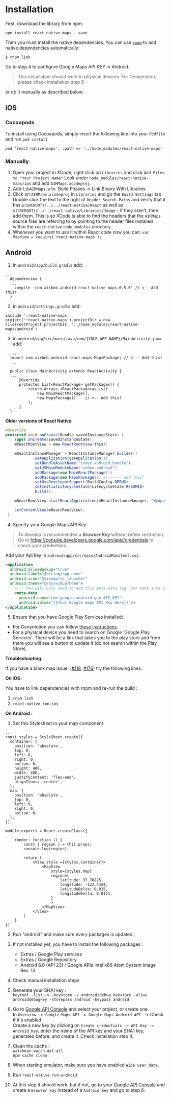 # Installation

First, download the library from npm:

```
npm install react-native-maps --save
```

Then you must install the native dependencies. You can use [`rnpm`](https://github.com/rnpm/rnpm) to
add native dependencies automatically:

`$ rnpm link`

Go to step 4 to configure Google Maps API KEY in Android.

>This installation should work in physical devices. For Genymotion, please check installation step 5

or do it manually as described below:

## iOS

### Cocoapods
To install using Cocoapods, simply insert the following line into your `Podfile` and run `pod install`

`pod 'react-native-maps', :path => '../node_modules/react-native-maps'`

### Manually
1. Open your project in XCode, right click on `Libraries` and click `Add
   Files to "Your Project Name"` Look under `node_modules/react-native-maps/ios` and add `AIRMaps.xcodeproj`.
2. Add `libAIRMaps.a` to `Build Phases -> Link Binary With Libraries.
3. Click on `AIRMaps.xcodeproj` in `Libraries` and go the `Build
   Settings` tab. Double click the text to the right of `Header Search
   Paths` and verify that it has `$(SRCROOT)/../../react-native/React` as well as `$(SRCROOT)/../../react-native/Libraries/Image` - if they
   aren't, then add them. This is so XCode is able to find the headers that
   the `AIRMaps` source files are referring to by pointing to the
   header files installed within the `react-native` `node_modules`
   directory.
4. Whenever you want to use it within React code now you can: `var MapView =
   require('react-native-maps');`

## Android

1. in `android/app/build.gradle` add:
  ```
  ...
    dependencies {
    ...
      compile 'com.airbnb.android:react-native-maps:0.5.0' // <-- Add this!
    }
  ```

2. in `android/settings.gradle` add:
  ```
  include ':react-native-maps'
  project(':react-native-maps').projectDir = new File(rootProject.projectDir, '../node_modules/react-native-maps/android')

  ```

3. in `android/app/src/main/java/com/{YOUR_APP_NAME}/MainActivity.java` add:

  ```
    ...
    import com.airbnb.android.react.maps.MapsPackage; // <--- Add this!
    ...
    
    public class MainActivity extends ReactActivity {
    ...
        @Override
        protected List<ReactPackage> getPackages() {
            return Arrays.<ReactPackage>asList(
                new MainReactPackage(),
                new MapsPackage()    // <-- Add this!
            );
        }
    }
  ```

  **Older versions of React Native**
  ```java
  @Override
  protected void onCreate(Bundle savedInstanceState) {
      super.onCreate(savedInstanceState);
      mReactRootView = new ReactRootView(this);

      mReactInstanceManager = ReactInstanceManager.builder()
              .setApplication(getApplication())
              .setBundleAssetName("index.android.bundle")
              .setJSMainModuleName("index.android")
              .addPackage(new MainReactPackage())
              .addPackage(new MapsPackage()) // <---- and This!
              .setUseDeveloperSupport(BuildConfig.DEBUG)
              .setInitialLifecycleState(LifecycleState.RESUMED)
              .build();

      mReactRootView.startReactApplication(mReactInstanceManager, "MyApp", null);

      setContentView(mReactRootView);
   }
   ```
4. Specify your Google Maps API Key:
  > To develop is recommended a ***Browser Key*** without refeer restriction. Go to https://console.developers.google.com/apis/credentials to check your credentials.

  Add your Api key in  `android/app/src/main/AndroidManifest.xml`:

  ```xml
  <application
    android:allowBackup="true"
    android:label="@string/app_name"
    android:icon="@mipmap/ic_launcher"
    android:theme="@style/AppTheme">
      <!-- You will only need to add this meta-data tag, but make sure it's a child of application -->
      <meta-data
        android:name="com.google.android.geo.API_KEY"
        android:value="{{Your Google maps API Key Here}}"/>
  </application>
  ```

5. Ensure that you have Google Play Services installed:
  * For Genymotion you can follow [these instructions](http://stackoverflow.com/a/20137324/1424349).
  * For a physical device you need to search on Google 'Google Play Services'. There will be a link that takes you to the play store and from there you will see a button to update it (do not search within the Play Store).

**Troubleshooting**

If you have a blank map issue, ([#118](https://github.com/lelandrichardson/react-native-maps/issues/118), [#176](https://github.com/lelandrichardson/react-native-maps/issues/176)) try the following lines :

**On iOS :**  

 You have to link dependencies with rnpm and re-run the build :   
1. `rnpm link`  
2. `react-native run-ios`

**On Android :**  

1. Set this Stylesheet in your map component
  ```
  ...
  const styles = StyleSheet.create({
    container: {
      position: 'absolute',
      top: 0,
      left: 0,
      right: 0,
      bottom: 0,
      height: 400,
      width: 400,
      justifyContent: 'flex-end',
      alignItems: 'center',
    },
    map: {
      position: 'absolute',
      top: 0,
      left: 0,
      right: 0,
      bottom: 0,
    },
  });

  module.exports = React.createClass({

      render: function () {
          const { region } = this.props;
          console.log(region);

          return (
              <View style ={styles.container}>
                  <MapView
                      style={styles.map}
                      region={
                          latitude: 37.78825,
                          longitude: -122.4324,
                          latitudeDelta: 0.015,
                          longitudeDelta: 0.0121,
                      }
                      >
                  </MapView>
              </View>
          )
      }
  })
  ```
2. Run "android" and make sure every packages is updated.
3.  If not installed yet, you have to install the following packages :
    - Extras / Google Play services
    - Extras / Google Repository
    - Android 6.0 (API 23) / Google APIs Intel x86 Atom System Image Rev. 13
4. Check manual installation steps
5. Generate your SHA1 key :  
  `keytool -list -v -keystore ~/.android/debug.keystore -alias androiddebugkey -storepass android -keypass android`

6. Go to [Google API Console](https://console.developers.google.com/flows/enableapi?apiid=maps_android_backend) and select your project, or create one.  
  In `Overview -> Google Maps API -> Google Maps Android API ` -> Check if it's enabled  
  Create a new key by clicking on `Create credentials -> API Key -> Android Key`, enter the name of the API key and your SHA1 key, generated before, and create it.
  Check installation step 4.

7. Clean the cache :   
  `watchman watch-del-all`  
  `npm cache clean`

8. When starting emulator, make sure you have enabled `Wipe user data`.

9. Run `react-native run-android`

10. At this step it should work, but if not, go to your [Google API Console](https://console.developers.google.com/flows/enableapi?apiid=maps_android_backend&keyType=CLIENT_SIDE_ANDROID&pli=1) and create a `Browser key` instead of a `Android key` and go to step 6.

